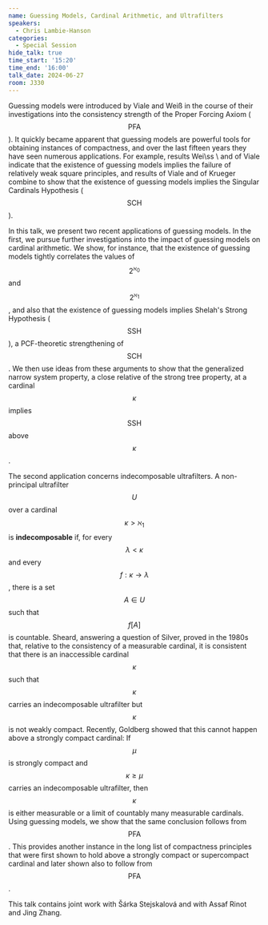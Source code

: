 ```yaml
---
name: Guessing Models, Cardinal Arithmetic, and Ultrafilters
speakers:
  - Chris Lambie-Hanson
categories:
  - Special Session
hide_talk: true
time_start: '15:20'
time_end: '16:00'
talk_date: 2024-06-27
room: J330
---
```



Guessing models were introduced by Viale and Weiß in the course of their investigations into the 
consistency strength of the Proper Forcing Axiom ($$\mathsf{PFA}$$). It quickly became apparent 
that guessing models are powerful tools for obtaining instances of compactness, and over the last 
fifteen years they have seen numerous applications. For example, results Wei\ss \ and of Viale
indicate that the existence of guessing models implies the failure of relatively weak square 
principles, and results of Viale and of Krueger combine to show that the existence of 
guessing models implies the Singular Cardinals Hypothesis ($$\mathsf{SCH}$$).

In this talk, we present two recent applications of guessing models. In the first, we pursue 
further investigations into the impact of guessing models on cardinal arithmetic. We show, 
for instance, that the existence of guessing models tightly correlates the values of 
$$2^{\aleph_0}$$ and $$2^{\aleph_1}$$, and also that the existence of guessing models implies 
Shelah's Strong Hypothesis ($$\textsf{SSH}$$), a PCF-theoretic strengthening of $$\mathsf{SCH}$$. 
We then use ideas from these arguments to show that the generalized narrow system property, 
a close relative of the strong tree property, at a cardinal $$\kappa$$ implies $$\mathsf{SSH}$$ 
above $$\kappa$$. 

The second application concerns indecomposable ultrafilters. A non-principal ultrafilter $$U$$ over a 
cardinal $$\kappa > \aleph_1$$ is **indecomposable** if, for every $$\lambda < \kappa$$ 
and every $$f:\kappa \rightarrow \lambda$$, there is a set $$A \in U$$ such that 
$$f[A]$$ is countable. Sheard, answering a question of Silver, proved in the 1980s that, relative 
to the consistency of a measurable cardinal, it is consistent that there is an inaccessible 
cardinal $$\kappa$$ such that $$\kappa$$ carries an indecomposable ultrafilter but $$\kappa$$ is not 
weakly compact. Recently, Goldberg showed that this cannot happen above a strongly compact 
cardinal: If $$\mu$$ is strongly compact and $$\kappa \geq \mu$$ carries an indecomposable ultrafilter, 
then $$\kappa$$ is either measurable or a limit of countably many measurable cardinals. Using 
guessing models, we show that the same conclusion follows from $$\mathsf{PFA}$$. This provides 
another instance in the long list of compactness principles that were first shown to hold above 
a strongly compact or supercompact cardinal and later shown also to follow from $$\mathsf{PFA}$$.

This talk contains joint work with Šárka Stejskalová and with Assaf Rinot and 
Jing Zhang.


